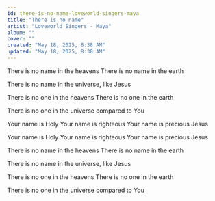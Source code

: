```yaml
---
id: there-is-no-name-loveworld-singers-maya
title: "There is no name"
artist: "Loveworld Singers - Maya"
album: ""
cover: ""
created: "May 18, 2025, 8:38 AM"
updated: "May 18, 2025, 8:38 AM"
---
```


There is no name
in the heavens
There is no name
in the earth

There is no name
in the universe,
like Jesus

There is no one
in the heavens
There is no one
in the earth

There is no one
in the universe
compared to You

Your name is Holy
Your name is righteous
Your name is precious
Jesus

Your name is Holy
Your name is righteous
Your name is precious
Jesus

There is no name
in the heavens
There is no name
in the earth

There is no name
in the universe,
like Jesus

There is no one
in the heavens
There is no one
in the earth

There is no one
in the universe
compared to You